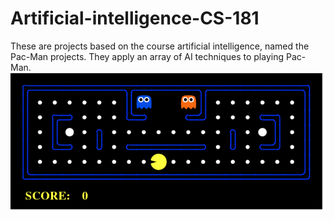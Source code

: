 # Artificial-intelligence-CS-181
These are projects based on the course artificial intelligence, named the Pac-Man projects. They apply an array of AI techniques to playing Pac-Man.
![gif](https://github.com/yige97/Artificial-intelligence-CS-181/blob/master/pacman_game.gif)

